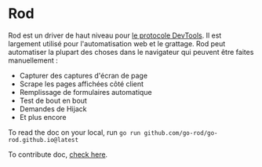 # Rod

Rod est un driver de haut niveau pour [le protocole DevTools](https://chromedevtools.github.io/devtools-protocol). Il est largement utilisé pour l'automatisation web et le grattage. Rod peut automatiser la plupart des choses dans le navigateur qui peuvent être faites manuellement :

- Capturer des captures d'écran de page
- Scrape les pages affichées côté client
- Remplissage de formulaires automatique
- Test de bout en bout
- Demandes de Hijack
- Et plus encore

To read the doc on your local, run `go run github.com/go-rod/go-rod.github.io@latest`

To contribute doc, [check here](contribute-doc.md).
